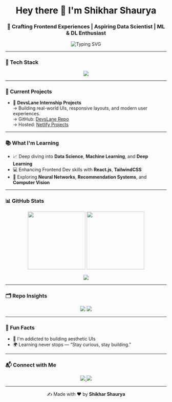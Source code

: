 <h1 align="center">Hey there 👋 I'm Shikhar Shaurya</h1>
<h3 align="center">🚀 Crafting Frontend Experiences | Aspiring Data Scientist | ML & DL Enthusiast</h3>

<p align="center">
  <img src="https://readme-typing-svg.demolab.com?font=Fira+Code&size=22&pause=1000&color=F7797D&width=435&lines=Code.+Design.+Learn.+Repeat.;Full+Stack+Dev+%7C+ML+Explorer;Love+building+beautiful+UI+with+React+%26+Tailwind" alt="Typing SVG" />
</p>

---

### 🧰 Tech Stack

<p align="center">
  <img src="https://skillicons.dev/icons?i=html,css,js,react,tailwind,python,github,vscode" />
</p>

---

### 📌 Current Projects

- 🔨 **DevsLane Internship Projects**  
  → Building real-world UIs, responsive layouts, and modern user experiences.  
  → GitHub: [DevsLane Repo](https://github.com/ShauryaRajput2005/Devslane)  
  → Hosted: [Netlify Projects](https://app.netlify.com/teams/shauryarajput2005/projects)

---

### 📚 What I'm Learning

- 📈 Deep diving into **Data Science**, **Machine Learning**, and **Deep Learning**
- 💻 Enhancing Frontend Dev skills with **React.js**, **TailwindCSS**
- 🧠 Exploring **Neural Networks**, **Recommendation Systems**, and **Computer Vision**

---

### 📊 GitHub Stats

<p align="center">
  <img src="https://github-readme-stats.vercel.app/api?username=ShauryaRajput2005&show_icons=true&theme=radical" height="180"/>
  <img src="https://github-readme-stats.vercel.app/api/top-langs/?username=ShauryaRajput2005&layout=compact&theme=radical" height="180"/>
</p>

<p align="center">
  <img src="https://github-readme-streak-stats.herokuapp.com?user=ShauryaRajput2005&theme=radical" />
</p>

---

### 🗂️ Repo Insights

<p align="center">
  <img src="https://img.shields.io/github/last-commit/ShauryaRajput2005/Devslane?color=green" />
  <img src="https://img.shields.io/github/repo-size/ShauryaRajput2005/Devslane" />
</p>

---

### 🧠 Fun Facts

- 🎨 I'm addicted to building aesthetic UIs
- 🌍 Learning never stops — “Stay curious, stay building.”

---

### 📬 Connect with Me

<p align="center">
  <a href="https://github.com/ShauryaRajput2005" target="_blank">
    <img src="https://img.shields.io/badge/GitHub-ShauryaRajput2005-181717?style=for-the-badge&logo=github" />
  </a>
  <a href="https://www.linkedin.com/in/shikhar-shaurya25/" target="_blank">
    <img src="https://img.shields.io/badge/LinkedIn-Shikhar%20Shaurya-blue?style=for-the-badge&logo=linkedin" />
  </a>
</p>

---

<p align="center">
  ✍️ Made with ❤️ by <strong>Shikhar Shaurya</strong>
</p>
